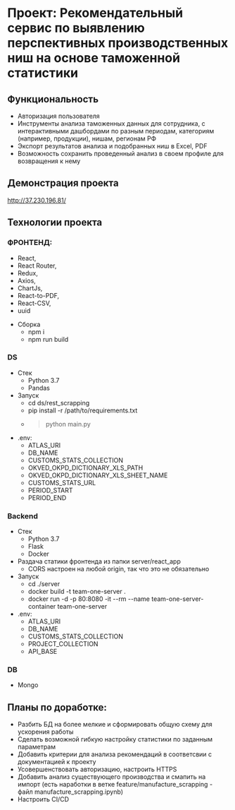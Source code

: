 # Проект: Рекомендательный сервис по выявлению перспективных производственных ниш на основе таможенной статистики

## Функциональность
- Авторизация пользователя
- Инструменты анализа таможенных данных для сотрудника, с интерактивными
дашбордами по разным периодам, категориям (например, продукции), нишам,
регионам РФ
- Экспорт результатов анализа и подобранных ниш в Excel, PDF
- Возможность сохранить проведенный анализ в своем профиле для возвращения к нему

## Демонстрация проекта
http://37.230.196.81/

## Технологии проекта
### ФРОНТЕНД:
- React,
- React Router,
- Redux,
- Axios,
- ChartJs,
- React-to-PDF,
- React-CSV,
- uuid

* Сборка
    * npm i
    * npm run build
### 

### DS
* Стек
    * Python 3.7
    * Pandas
* Запуск
    * cd ds/rest_scrapping
    * pip install -r /path/to/requirements.txt
    * > python main.py
* .env:
    * ATLAS_URI
    * DB_NAME
    * CUSTOMS_STATS_COLLECTION
    * OKVED_OKPD_DICTIONARY_XLS_PATH
    * OKVED_OKPD_DICTIONARY_XLS_SHEET_NAME
    * CUSTOMS_STATS_URL
    * PERIOD_START
    * PERIOD_END
###

### Backend
* Стек
    * Python 3.7
    * Flask
    * Docker
* Раздача статики фронтенда из папки server/react_app
    * CORS настроен на любой origin, так что это не обязательно
* Запуск
    * cd ./server
    * docker build -t team-one-server .
    * docker run -d -p 80:8080 -it --rm --name team-one-server-container team-one-server
* .env:
    * ATLAS_URI
    * DB_NAME
    * CUSTOMS_STATS_COLLECTION
    * PROJECT_COLLECTION
    * API_BASE
###

### DB
* Mongo
###

## Планы по доработке:
- Разбить БД на более мелкие и сформировать общую схему для ускорения работы
- Сделать возможной гибкую настройку статистики по заданным параметрам
- Добавить критерии для анализа рекомендаций в соответсвии с документацией к проекту
- Усовершенствовать авторизацию, настроить HTTPS
- Добавить анализ существующего производства и смапить на импорт (есть наработки в ветке feature/manufacture_scrapping - файл manufacture_scrapping.ipynb)
- Настроить CI/CD

